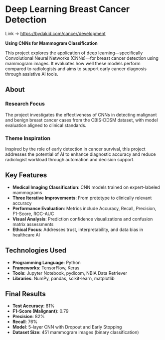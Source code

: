 # Deep Learning Breast Cancer Detection  
Link -> https://bydakid.com/cancer/development

**Using CNNs for Mammogram Classification**  

This project explores the application of deep learning—specifically Convolutional Neural Networks (CNNs)—for breast cancer detection using mammogram images. It evaluates how well these models perform compared to radiologists and aims to support early cancer diagnosis through assistive AI tools.

## About

### Research Focus  
The project investigates the effectiveness of CNNs in detecting malignant and benign breast cancer cases from the CBIS-DDSM dataset, with model evaluation aligned to clinical standards.

### Theme Inspiration  
Inspired by the role of early detection in cancer survival, this project addresses the potential of AI to enhance diagnostic accuracy and reduce radiologist workload through automation and decision support.

## Key Features  
- **Medical Imaging Classification**: CNN models trained on expert-labeled mammograms  
- **Three Iterative Improvements**: From prototype to clinically relevant accuracy  
- **Performance Evaluation**: Metrics include Accuracy, Recall, Precision, F1-Score, ROC-AUC  
- **Visual Analysis**: Prediction confidence visualizations and confusion matrix assessments  
- **Ethical Focus**: Addresses trust, interpretability, and data bias in healthcare AI

## Technologies Used  
- **Programming Language**: Python  
- **Frameworks**: TensorFlow, Keras  
- **Tools**: Jupyter Notebook, pydicom, NBIA Data Retriever  
- **Libraries**: NumPy, pandas, scikit-learn, matplotlib

## Final Results  
- **Test Accuracy**: 81%  
- **F1-Score (Malignant)**: 0.79  
- **Precision**: 82%  
- **Recall**: 76%  
- **Model**: 5-layer CNN with Dropout and Early Stopping  
- **Dataset Size**: 451 mammogram images (binary classification)

